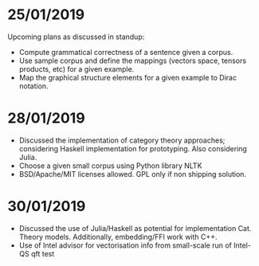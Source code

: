 # 25/01/2019
Upcoming plans as discussed in standup:
 - Compute grammatical correctness of a sentence given a corpus.
 - Use sample corpus and define the mappings (vectors space, tensors products, etc) for a given example.
 - Map the graphical structure elements for a given example to Dirac notation.

# 28/01/2019
 - Discussed the implementation of category theory approaches; considering Haskell implementation for prototyping. Also considering Julia.
 - Choose a given small corpus using Python library NLTK
 - BSD/Apache/MIT licenses allowed. GPL only if non shipping solution.

# 30/01/2019
 - Discussed the use of Julia/Haskell as potential for implementation Cat. Theory models. Additionally, embedding/FFI work with C++.
 - Use of Intel advisor for vectorisation info from small-scale run of Intel-QS qft test